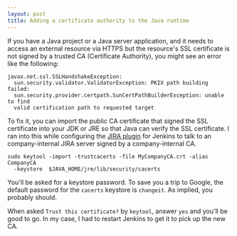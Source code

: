 ```yaml
---
layout: post
title: Adding a certificate authority to the Java runtime
---
```

If you have a Java project or a Java server application, and it needs to access
an external resource via HTTPS but the resource's SSL certificate is not signed
by a trusted CA (Certificate Authority), you might see an error like the
following:

    javax.net.ssl.SSLHandshakeException:
      sun.security.validator.ValidatorException: PKIX path building failed:
      sun.security.provider.certpath.SunCertPathBuilderException: unable to find
      valid certification path to requested target

To fix it, you can import the public CA certificate that signed the SSL
certificate into your JDK or JRE so that Java can verify the SSL certificate. I
ran into this while configuring the [JIRA
plugin](https://wiki.jenkins-ci.org/display/JENKINS/JIRA+Plugin) for Jenkins to
talk to an company-internal JIRA server signed by a company-internal CA.

    sudo keytool -import -trustcacerts -file MyCompanyCA.crt -alias CompanyCA
      -keystore  $JAVA_HOME/jre/lib/security/cacerts

You'll be asked for a keystore password. To save you a trip to Google, the
default password for the `cacerts` keystore is
`changeit`. As implied, you probably should.

When asked `Trust this certificate?` by `keytool`, answer `yes` and you'll be
good to go. In my case, I had to restart Jenkins to get it to pick up the new
CA.

